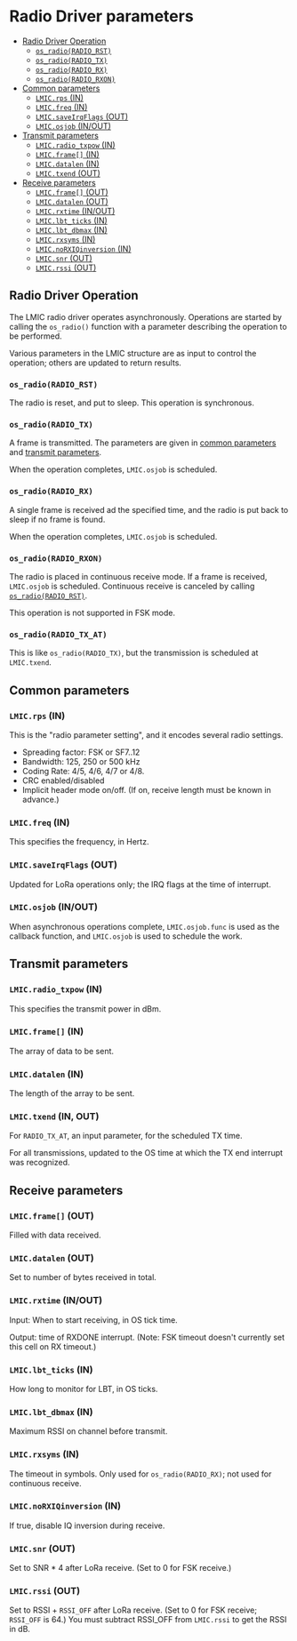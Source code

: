 # Radio Driver parameters

<!--
  This TOC uses the VS Code markdown TOC extension AlanWalk.markdown-toc.
  We strongly recommend updating using VS Code, the markdown-toc extension and the
  bierner.markdown-preview-github-styles extension. Note that if you are using
  VS Code 1.29 and Markdown TOC 1.5.6, https://github.com/AlanWalk/markdown-toc/issues/65
  applies -- you must change your line-ending to some non-auto value in Settings>
  Text Editor>Files.  `\n` works for me.
-->
<!-- markdownlint-disable MD033 MD004 -->
<!-- markdownlint-capture -->
<!-- markdownlint-disable -->
<!-- TOC depthFrom:2 updateOnSave:true -->

- [Radio Driver Operation](#radio-driver-operation)
	- [`os_radio(RADIO_RST)`](#os_radioradio_rst)
	- [`os_radio(RADIO_TX)`](#os_radioradio_tx)
	- [`os_radio(RADIO_RX)`](#os_radioradio_rx)
	- [`os_radio(RADIO_RXON)`](#os_radioradio_rxon)
- [Common parameters](#common-parameters)
	- [`LMIC.rps` (IN)](#lmicrps-in)
	- [`LMIC.freq` (IN)](#lmicfreq-in)
	- [`LMIC.saveIrqFlags` (OUT)](#lmicsaveirqflags-out)
	- [`LMIC.osjob` (IN/OUT)](#lmicosjob-inout)
- [Transmit parameters](#transmit-parameters)
	- [`LMIC.radio_txpow` (IN)](#lmicradio_txpow-in)
	- [`LMIC.frame[]` (IN)](#lmicframe-in)
	- [`LMIC.datalen` (IN)](#lmicdatalen-in)
	- [`LMIC.txend` (OUT)](#lmictxend-out)
- [Receive parameters](#receive-parameters)
	- [`LMIC.frame[]` (OUT)](#lmicframe-out)
	- [`LMIC.datalen` (OUT)](#lmicdatalen-out)
	- [`LMIC.rxtime` (IN/OUT)](#lmicrxtime-inout)
	- [`LMIC.lbt_ticks` (IN)](#lmiclbt_ticks-in)
	- [`LMIC.lbt_dbmax` (IN)](#lmiclbt_dbmax-in)
	- [`LMIC.rxsyms` (IN)](#lmicrxsyms-in)
	- [`LMIC.noRXIQinversion` (IN)](#lmicnorxiqinversion-in)
	- [`LMIC.snr` (OUT)](#lmicsnr-out)
	- [`LMIC.rssi` (OUT)](#lmicrssi-out)

<!-- /TOC -->
<!-- markdownlint-restore -->
<!-- Due to a bug in Markdown TOC, the table is formatted incorrectly if tab indentation is set other than 4. Due to another bug, this comment must be *after* the TOC entry. -->

## Radio Driver Operation

The LMIC radio driver operates asynchronously. Operations are started by calling the `os_radio()` function with a parameter describing the operation to be performed.

Various parameters in the LMIC structure are as input to control the operation; others are updated to return results.

### `os_radio(RADIO_RST)`

The radio is reset, and put to sleep. This operation is synchronous.

### `os_radio(RADIO_TX)`

A frame is transmitted. The parameters are given in [common parameters](#common-parameters) and [transmit parameters](#transmit-parameters).

When the operation completes, `LMIC.osjob` is scheduled.

### `os_radio(RADIO_RX)`

A single frame is received ad the specified time, and the radio is put back to sleep if no frame is found.

When the operation completes, `LMIC.osjob` is scheduled.

### `os_radio(RADIO_RXON)`

The radio is placed in continuous receive mode. If a frame is received, `LMIC.osjob` is scheduled. Continuous receive is canceled by calling [`os_radio(RADIO_RST)`](#os_radioradio_rst).

This operation is not supported in FSK mode.

### `os_radio(RADIO_TX_AT)`

This is like `os_radio(RADIO_TX)`, but the transmission is scheduled at `LMIC.txend`.

## Common parameters

### `LMIC.rps` (IN)

This is the "radio parameter setting", and it encodes several radio settings.

- Spreading factor: FSK or SF7..12
- Bandwidth: 125, 250 or 500 kHz
- Coding Rate: 4/5, 4/6, 4/7 or 4/8.
- CRC enabled/disabled
- Implicit header mode on/off. (If on, receive length must be known in advance.)

### `LMIC.freq` (IN)

This specifies the frequency, in Hertz.

### `LMIC.saveIrqFlags` (OUT)

Updated for LoRa operations only; the IRQ flags at the time of interrupt.

### `LMIC.osjob` (IN/OUT)

When asynchronous operations complete, `LMIC.osjob.func` is used as the callback function, and `LMIC.osjob` is used to schedule the work.

## Transmit parameters

### `LMIC.radio_txpow` (IN)

This specifies the transmit power in dBm.

### `LMIC.frame[]` (IN)

The array of data to be sent.

### `LMIC.datalen` (IN)

The length of the array to be sent.

### `LMIC.txend` (IN, OUT)

For `RADIO_TX_AT`, an input parameter, for the scheduled TX time.

For all transmissions, updated to the OS time at which the TX end interrupt was recognized.

## Receive parameters

### `LMIC.frame[]` (OUT)

Filled with data received.

### `LMIC.datalen` (OUT)

Set to number of bytes received in total.

### `LMIC.rxtime` (IN/OUT)

Input: When to start receiving, in OS tick time.

Output: time of RXDONE interrupt. (Note: FSK timeout doesn't currently set this cell on RX timeout.)

### `LMIC.lbt_ticks` (IN)

How long to monitor for LBT, in OS ticks.

### `LMIC.lbt_dbmax` (IN)

Maximum RSSI on channel before transmit.

### `LMIC.rxsyms` (IN)

The timeout in symbols. Only used for `os_radio(RADIO_RX)`; not used for continuous receive.

### `LMIC.noRXIQinversion` (IN)

If true, disable IQ inversion during receive.

### `LMIC.snr` (OUT)

Set to SNR * 4 after LoRa receive. (Set to 0 for FSK receive.)

### `LMIC.rssi` (OUT)

Set to RSSI + `RSSI_OFF` after LoRa receive. (Set to 0 for FSK receive; `RSSI_OFF` is 64.) You must subtract RSSI_OFF from `LMIC.rssi` to get the RSSI in dB.

